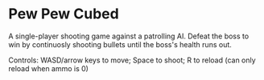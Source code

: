 # Pew Pew Cubed
A single-player shooting game against a patrolling AI. Defeat the boss to win by continuosly shooting bullets until the boss's health runs out.

Controls: WASD/arrow keys to move; Space to shoot; R to reload (can only reload when ammo is 0)
